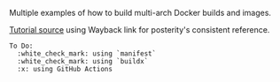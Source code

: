 Multiple examples of how to build multi-arch Docker builds and images.

[Tutorial source](https://web.archive.org/web/20220207184901/https://www.docker.com/blog/multi-arch-build-and-images-the-simple-way/) using Wayback link for posterity's consistent reference.

~~~~~
To Do:
  :white_check_mark: using `manifest`
  :white_check_mark: using `buildx`
  :x: using GitHub Actions
